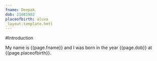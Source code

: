 ```yaml
---
fname: Deepak
dob: 21081982
placeofbirth: aluva
_layout:template.hmtl
---
```


#Introduction

My name is {{page.fname}} and I was born in the year {{page.dob}} at {{page.placeofbirth}}.
